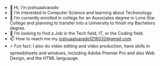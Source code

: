 - 👋 Hi, I’m joshuaalvarado
- 👀 I’m interested in Computer Science and learning about Techonology.
- 🌱 I’m currently enrolled in college for an Associates degree in Lone Star College and planning to transfer into a University to finish my Bachelors degree.
- 💞️ I’m looking to find a Job in the Tech field, IT, or the Coding field.
- 📫 How to reach me my joshuaalvarado1216532@gmail.com
- ⚡ Fun fact: I also do video editing and video production, have skills in spreedsheets and windows, including Adobe Premier Pro and also Web Design, and the HTML languauge.

<!---
joshuaalvarado1/joshuaalvarado1 is a ✨ special ✨ repository because its `README.md` (this file) appears on your GitHub profile.
You can click the Preview link to take a look at your changes.
--->
